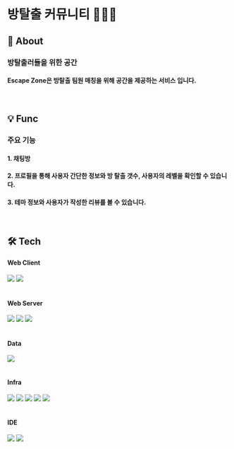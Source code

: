 <div>
    <div>
        <h1> 방탈출 커뮤니티 🚪🏃‍♀️</h1>
       <h2>📂 About</h2>
       <h3>방탈출러들을 위한 공간</h3>
       <h4>Escape Zone은 방탈출 팀원 매칭을 위해 공간을 제공하는 서비스 입니다.</h4>
    </div>
    <br/>
    <h2>💡 Func</h2>
    <h3>주요 기능</h3>
    <h4>1. 채팅방</h4>
    <h4>2. 프로필을 통해 사용자 간단한 정보와 방 탈출 갯수, 사용자의 레벨을 확인할 수 있습니다.</h4>
     <h4>3. 테마 정보와 사용자가 작성한 리뷰를 볼 수 있습니다.</h4>
    <br/>
    <h2>🛠 Tech</h2>
    <div>
        <h4>Web Client</h4>
        <img src="https://img.shields.io/badge/TypeScript-3178C6?style=flat&logo=TypeScript&logoColor=white" />
        <img src="https://img.shields.io/badge/React-61DAFB?style=flat&logo=React&logoColor=black" />
    </div>
    <br/>
    <div>
        <h4>Web Server</h4>
        <img src="https://img.shields.io/badge/Java-007396?style=flat&logo=Java&logoColor=white" />
        <img src="https://img.shields.io/badge/Spring-6DB33F?style=flat&logo=Spring&logoColor=white" />
        <img src="https://img.shields.io/badge/Gradle-02303A?style=flat&logo=Gradle&logoColor=white" />
    </div>
    <br/>
    <div>
        <h4>Data</h4>
        <img src="https://img.shields.io/badge/MariaDB-003545?style=flat&logo=MariaDB&logoColor=white" />
    </div>
    <br/>
    <div>
        <h4>Infra</h4>
        <img src="https://img.shields.io/badge/Git-F05032?style=flat&logo=Git&logoColor=white" />
        <img src="https://img.shields.io/badge/Jenkins-D24939?style=flat&logo=Jenkins&logoColor=white" />
        <img src="https://img.shields.io/badge/Amazon-FF9900?style=flat&logo=Amazon&logoColor=white" />
        <img src="https://img.shields.io/badge/Docker-2496ED?style=flat&logo=Docker&logoColor=white" />
         <img src="https://img.shields.io/badge/Slack-4A154B?style=flat&logo=Slack&logoColor=white" />
    </div>
    <br/>
    <div>
        <h4>IDE</h4>
        <img src="https://img.shields.io/badge/Visual%20Studio%20Code-007ACC?style=flat&logo=Visual%20Studio%20Code&logoColor=white" />
        <img src="https://img.shields.io/badge/Intellij%20IDEA-000000?style=flat&logo=Intellij%20IDEA&logoColor=white" />
    </div>  
</div>
